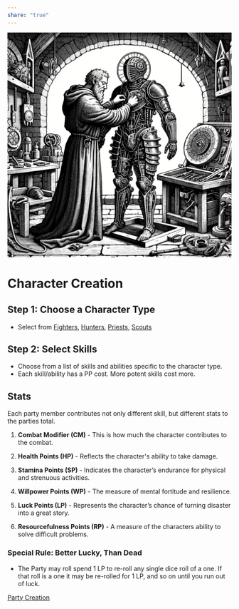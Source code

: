 ```yaml
---  
share: "true"  
---  
```

  
![Pasted image 20240126175628](./Pasted%20image%2020240126175628.png)  
  
# Character Creation  
  
## Step 1: Choose a Character Type  
  
- Select from [Fighters](./Fighters.md), [Hunters](./Hunters.md), [Priests](./Priests.md), [Scouts](./Scouts.md)  
  
## Step 2: Select Skills  
  
- Choose from a list of skills and abilities specific to the character type.  
- Each skill/ability has a PP cost. More potent skills cost more.  
  
## Stats  
  
Each party member contributes not only different skill, but different stats to the parties total.  
  
1. **Combat Modifier (CM)** - This is how much the character contributes to the combat.  
  
2. **Health Points (HP)** -  Reflects the character's ability to take damage.  
  
3. **Stamina Points (SP)** - Indicates the character’s endurance for physical and strenuous activities.  
  
4. **Willpower Points (WP)** - The measure of mental fortitude and resilience.  
  
5. **Luck Points (LP)** - Represents the character’s chance of turning disaster into a great story.  
  
6. **Resourcefulness Points (RP)** - A measure of the characters ability to solve difficult problems.  
  
### Special Rule: Better Lucky, Than Dead  
  
- The Party may roll spend 1 LP to re-roll any single dice roll of a one. If that roll is a one it may be re-rolled for 1 LP, and so on until you run out of luck.  
  
[Party Creation](./Party%20Creation.html)
